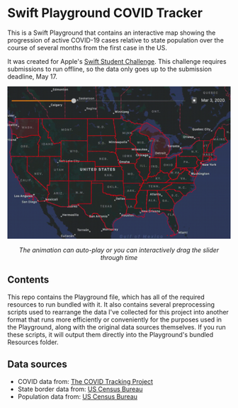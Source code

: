 # Swift Playground COVID Tracker
This is a Swift Playground that contains an interactive map showing the progression of active COVID-19 cases relative to state population over the course of several months from the first case in the US.

It was created for Apple's [Swift Student Challenge](https://developer.apple.com/wwdc20/swift-student-challenge/). This challenge requires submissions to run offline, so the data only goes up to the submission deadline, May 17.

![Demo](demo.gif)
<p align="center"><em>The animation can auto-play or you can interactively drag the slider through time</em></p>

## Contents
This repo contains the Playground file, which has all of the required resources to run bundled with it. It also contains several preprocessing scripts used to rearrange the data I've collected for this project into another format that runs more efficiently or conveniently for the purposes used in the Playground, along with the original data sources themselves. If you run these scripts, it will output them directly into the Playground's bundled Resources folder.

## Data sources
- COVID data from: [The COVID Tracking Project](https://covidtracking.com/)
- State border data from: [US Census Bureau](https://catalog.data.gov/dataset/tiger-line-shapefile-2017-nation-u-s-current-state-and-equivalent-national)
- Population data from: [US Census Bureau](http://www.census.gov/programs-surveys/acs/)
